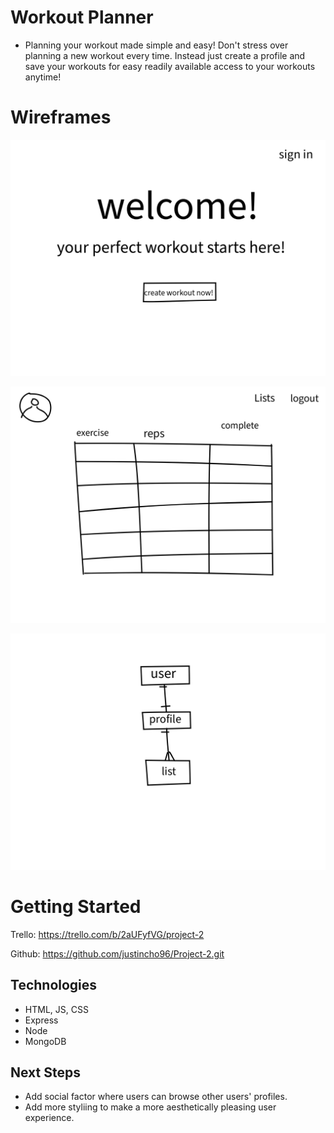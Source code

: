 # Workout Planner

- Planning your workout made simple and easy! Don't stress over planning a new workout every time. Instead just create a profile and save your workouts for easy readily available access to your workouts anytime!

# Wireframes

![Landing Page Wireframe](img/Landing%20Page.jpg)

![List Page](img/List%20page.jpg)

![ERD](img/ERD.jpg)

# Getting Started
Trello:
https://trello.com/b/2aUFyfVG/project-2

Github:
https://github.com/justincho96/Project-2.git

## Technologies
- HTML, JS, CSS
- Express
- Node
- MongoDB

## Next Steps
- Add social factor where users can browse other users' profiles.
- Add more styliing to make a more aesthetically pleasing user experience.
